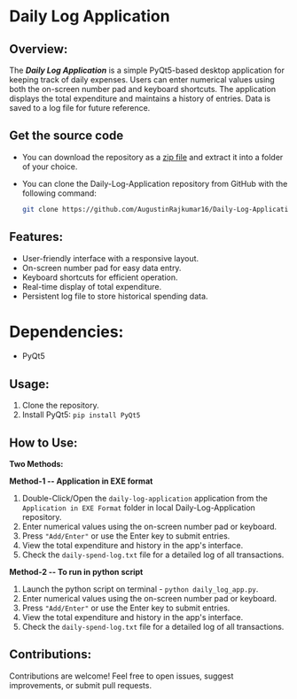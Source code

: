 # Daily Log Application

## Overview:

The **_Daily Log Application_** is a simple PyQt5-based desktop application for keeping track of daily expenses. Users can enter numerical values using both the on-screen number pad and keyboard shortcuts. The application displays the total expenditure and maintains a history of entries. Data is saved to a log file for future reference.

## Get the source code

- You can download the repository as a [zip file](https://github.com/AugustinRajkumar16/Daily-Log-Application/archive/refs/heads/main.zip) and extract it into a folder of your choice.
- You can clone the Daily-Log-Application repository from GitHub with the following command:


    ```bash
    git clone https://github.com/AugustinRajkumar16/Daily-Log-Application.git
    ```

## Features:

- User-friendly interface with a responsive layout.
- On-screen number pad for easy data entry.
- Keyboard shortcuts for efficient operation.
- Real-time display of total expenditure.
- Persistent log file to store historical spending data.

# Dependencies:

- PyQt5

## Usage:

1. Clone the repository.
2. Install PyQt5: `pip install PyQt5`

## How to Use:

**Two Methods:**

**Method-1 -- Application in EXE format**

1. Double-Click/Open the `daily-log-application` application from the `Application in EXE Format` folder in local Daily-Log-Application repository.
2. Enter numerical values using the on-screen number pad or keyboard.
3. Press `"Add/Enter"` or use the Enter key to submit entries.
4. View the total expenditure and history in the app's interface.
5. Check the `daily-spend-log.txt` file for a detailed log of all transactions.

**Method-2 -- To run in python script**

1. Launch the python script on terminal - `python daily_log_app.py`.
2. Enter numerical values using the on-screen number pad or keyboard.
3. Press `"Add/Enter"` or use the Enter key to submit entries.
4. View the total expenditure and history in the app's interface.
5. Check the `daily-spend-log.txt` file for a detailed log of all transactions.

## Contributions:

Contributions are welcome! Feel free to open issues, suggest improvements, or submit pull requests.
